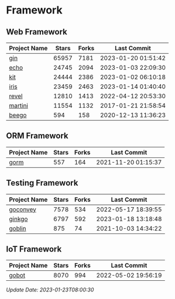 # Framework

## Web Framework
| Project Name | Stars | Forks | Last Commit |
| ------------ | ----- | ----- | ----------- |
| [gin](https://github.com/gin-gonic/gin) | 65957 | 7181 | 2023-01-20 01:51:42 |
| [echo](https://github.com/labstack/echo) | 24745 | 2094 | 2023-01-03 22:09:30 |
| [kit](https://github.com/go-kit/kit) | 24444 | 2386 | 2023-01-02 06:10:18 |
| [iris](https://github.com/kataras/iris) | 23459 | 2463 | 2023-01-14 01:40:40 |
| [revel](https://github.com/revel/revel) | 12810 | 1413 | 2022-04-12 20:53:30 |
| [martini](https://github.com/go-martini/martini) | 11554 | 1132 | 2017-01-21 21:58:54 |
| [beego](https://github.com/astaxie/beego) | 594 | 158 | 2020-12-13 11:36:23 |

## ORM Framework
| Project Name | Stars | Forks | Last Commit |
| ------------ | ----- | ----- | ----------- |
| [gorm](https://github.com/jinzhu/gorm) | 557 | 164 | 2021-11-20 01:15:37 |

## Testing Framework
| Project Name | Stars | Forks | Last Commit |
| ------------ | ----- | ----- | ----------- |
| [goconvey](https://github.com/smartystreets/goconvey) | 7578 | 534 | 2022-05-17 18:39:55 |
| [ginkgo](https://github.com/onsi/ginkgo) | 6797 | 592 | 2023-01-18 13:18:48 |
| [goblin](https://github.com/franela/goblin) | 875 | 74 | 2021-10-03 14:34:22 |

## IoT Framework
| Project Name | Stars | Forks | Last Commit |
| ------------ | ----- | ----- | ----------- |
| [gobot](https://github.com/hybridgroup/gobot) | 8070 | 994 | 2022-05-02 19:56:19 |

*Update Date: 2023-01-23T08:00:30*